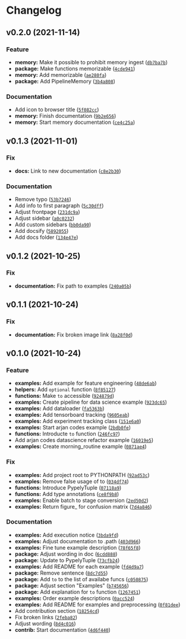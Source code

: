 # Changelog

<!--next-version-placeholder-->

## v0.2.0 (2021-11-14)
### Feature
* **memory:** Make it possible to prohibit memory ingest ([`db7ba7b`](https://github.com/stoney95/pypely/commit/db7ba7b6607e9fd20aa3dfc8eabd6632325e356a))
* **package:** Make functions memorizable ([`4cde941`](https://github.com/stoney95/pypely/commit/4cde941bf7c47e5377cbfeb2590ff19fd6bf016c))
* **memory:** Add memorizable ([`ae280fa`](https://github.com/stoney95/pypely/commit/ae280fad5fee5225fead1215d15205a5ba87d4b7))
* **package:** Add PipelineMemory ([`3b4a808`](https://github.com/stoney95/pypely/commit/3b4a8089e49034dbfd4354b437b5234168cac6fe))

### Documentation
* Add icon to browser title ([`5f082cc`](https://github.com/stoney95/pypely/commit/5f082cc06c941d7e74fcaface3d1c97cfc54e4c8))
* **memory:** Finish documentation ([`9b2e656`](https://github.com/stoney95/pypely/commit/9b2e65680db042586b18d24adcbb780b24d87dee))
* **memory:** Start memory documentation ([`ce4c25a`](https://github.com/stoney95/pypely/commit/ce4c25a536356471127a0e18b6b2de5df5d71cda))

## v0.1.3 (2021-11-01)
### Fix
* **docs:** Link to new documentation ([`c8e2b30`](https://github.com/stoney95/pypely/commit/c8e2b304f190e18e1812b2aec8c15db7c817f74a))

### Documentation
* Remove typo ([`53b7246`](https://github.com/stoney95/pypely/commit/53b7246cfee91ff859e6c9abdb6b0e47565a223f))
* Add info to first paragraph ([`5c30dff`](https://github.com/stoney95/pypely/commit/5c30dff3cb280db838cd5b1d6d96fb2f218fc571))
* Adjust frontpage ([`231dc9a`](https://github.com/stoney95/pypely/commit/231dc9a116f829234a3d92a27a9d916af52cb547))
* Adjust sidebar ([`a0c0232`](https://github.com/stoney95/pypely/commit/a0c0232966e806d15846d4dd95cc16349fa418d2))
* Add custom sidebars ([`bb0da90`](https://github.com/stoney95/pypely/commit/bb0da907716d29cb0e8c24fc88d356ff531508f7))
* Add docsify ([`5892055`](https://github.com/stoney95/pypely/commit/589205564f4ead95e7b5c23c318b607a03b7e4f0))
* Add docs folder ([`134e47e`](https://github.com/stoney95/pypely/commit/134e47ec3464a5662a5dea27fd179ad137a4da79))

## v0.1.2 (2021-10-25)
### Fix
* **documentation:** Fix path to examples ([`240a05b`](https://github.com/stoney95/pypely/commit/240a05b076077795ae6121b8331109e638df20ec))

## v0.1.1 (2021-10-24)
### Fix
* **documentation:** Fix broken image link ([`8a28f0d`](https://github.com/stoney95/pypely/commit/8a28f0d402cb48bee1281ddf37fbdc1709ac8bce))

## v0.1.0 (2021-10-24)
### Feature
* **examples:** Add example for feature engineering ([`48de6ab`](https://github.com/stoney95/pypely/commit/48de6ab44aac5da415b96481fc7bb31c49868104))
* **helpers:** Add `optional` function ([`8f85127`](https://github.com/stoney95/pypely/commit/8f85127960aabf3df3a62fa5409e8d5f8573f265))
* **functions:** Make `to` accessible ([`924879d`](https://github.com/stoney95/pypely/commit/924879dae5a2b7abee575e1113f69b2040feff08))
* **examples:** Create pipeline for data science example ([`923dc65`](https://github.com/stoney95/pypely/commit/923dc65954dd09e912777976b1918e4d74c75af3))
* **examples:** Add dataloader ([`fa5363b`](https://github.com/stoney95/pypely/commit/fa5363bf831c3dec36d368f4767aed13248fdbf4))
* **examples:** Add tensorboard tracking ([`9605eab`](https://github.com/stoney95/pypely/commit/9605eabf0758f8219e244a67460da474a33e3d4c))
* **examples:** Add experiment tracking class ([`151e6a0`](https://github.com/stoney95/pypely/commit/151e6a012bd9f296afe4b33b546926b90a869e1e))
* **examples:** Start arjan codes example ([`2bdb0fe`](https://github.com/stoney95/pypely/commit/2bdb0fe860b8d1f0bd69ffa97694d7e5200b64fe))
* **functions:** Introducte `to` function ([`246fc97`](https://github.com/stoney95/pypely/commit/246fc97cc5f0ed2f1cdebe4d041450eb77620f19))
* Add arjan codes datascience refactor example ([`16019e5`](https://github.com/stoney95/pypely/commit/16019e577174892318b0f36bd04fb8a9b9824135))
* **examples:** Create morning_routine example ([`0871ae4`](https://github.com/stoney95/pypely/commit/0871ae4c918dea811a81aa02f3c32966bb0d46fe))

### Fix
* **examples:** Add project root to PYTHONPATH ([`92ad53c`](https://github.com/stoney95/pypely/commit/92ad53c8850fb8a733aabdee030be5e4dab9f2d0))
* **examples:** Remove false usage of to ([`034df74`](https://github.com/stoney95/pypely/commit/034df74e677222ed195f9faf22566a0f3e523d75))
* **functions:** Introduce PypelyTuple ([`07118a9`](https://github.com/stoney95/pypely/commit/07118a94efb84f3079d725dd38968f9a7fb15a0b))
* **functions:** Add type annotations ([`ce8f9b8`](https://github.com/stoney95/pypely/commit/ce8f9b882e597bd29abd9fcfdc8ff5c47a521902))
* **examples:** Enable batch to stage conversion ([`2ed50d2`](https://github.com/stoney95/pypely/commit/2ed50d297d76b5ba561c87d525f35e7ad1ebaf8d))
* **examples:** Return figure_ for confusion matrix ([`7d4a846`](https://github.com/stoney95/pypely/commit/7d4a8460f5157714f36e82121e0140b3451a7a34))

### Documentation
* **examples:** Add execution notice ([`3bda9fd`](https://github.com/stoney95/pypely/commit/3bda9fd593c654ce858c9513881a928784e4cc1e))
* **examples:** Adjust documentation to .path ([`403d966`](https://github.com/stoney95/pypely/commit/403d966f334d61b3a04458f5c214ef8f201a07d6))
* **examples:** Fine tune example description ([`78f65f8`](https://github.com/stoney95/pypely/commit/78f65f8ddeec9d5dc6ad901832e2a7a2a0e07867))
* **package:** Adjust wording in doc ([`6cdd888`](https://github.com/stoney95/pypely/commit/6cdd888de90af762ec5df4c5ae0108d3c37bac11))
* **package:** Update to PypelyTuple ([`73cfb24`](https://github.com/stoney95/pypely/commit/73cfb24388bc1b9325f1369477eac66697260a57))
* **examples:** Add README for each example ([`fd4d9a7`](https://github.com/stoney95/pypely/commit/fd4d9a7eb292ecb88eacae74238a89dee4a9b33f))
* **package:** Remove sentence ([`8dc7d55`](https://github.com/stoney95/pypely/commit/8dc7d55243f92df4d6959c2f26347bc5ea47ca61))
* **package:** Add `to` to the list of availabe funcs ([`c050875`](https://github.com/stoney95/pypely/commit/c050875c601285c5500ade1f1b65b4e1c49b1eba))
* **package:** Adjust section "Examples" ([`b745656`](https://github.com/stoney95/pypely/commit/b74565658e78a885f8c0fbb8848757cf0e1cacb7))
* **package:** Add explanation for `to` function ([`1267451`](https://github.com/stoney95/pypely/commit/1267451c9db8d06151e764ba9b53be88ab482989))
* **examples:** Order example descriptions ([`0acc524`](https://github.com/stoney95/pypely/commit/0acc5249fe27bd77337fbdcdea951b132367ff21))
* **examples:** Add README for examples and preprocessing ([`0f81dee`](https://github.com/stoney95/pypely/commit/0f81deed0c7f827aeb7e543b7d19e58a2bec3f5e))
* Add contribution section ([`18254cd`](https://github.com/stoney95/pypely/commit/18254cd276d86286f84363d81ffff46f3d82868a))
* Fix broken links ([`2feba82`](https://github.com/stoney95/pypely/commit/2feba82596bb119a492f4e0a285ef995a3b25330))
* Adjust wording ([`8d4c016`](https://github.com/stoney95/pypely/commit/8d4c016ceb68f5f6b8d515d6258088ca0b689fbf))
* **contrib:** Start documentation ([`4d6f440`](https://github.com/stoney95/pypely/commit/4d6f440a3cc1b16df83c1084c60006d62fe561e0))
